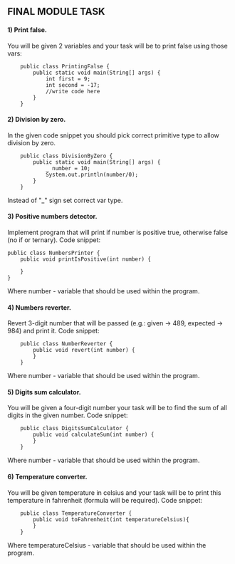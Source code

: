 ## FINAL MODULE TASK
#### 1) Print false.
You will be given 2 variables and your task will be to print false using those vars:


        public class PrintingFalse {
            public static void main(String[] args) {
                int first = 9;
                int second = -17;
                //write code here
            }
        }

#### 2) Division by zero.
In the given code snippet you should pick correct primitive type to allow division by zero.


        public class DivisionByZero {
            public static void main(String[] args) {
                _ number = 10;
                System.out.println(number/0);
            }
        }

Instead of "_" sign set correct var type.

#### 3) Positive numbers detector.
Implement program that will print if number is positive true, otherwise false
(no if or ternary). Code snippet:


    public class NumbersPrinter {
        public void printIsPositive(int number) {
    
        }
    }

Where number - variable that should be used within the program.

#### 4) Numbers reverter.
Revert 3-digit number that will be passed (e.g.: given -> 489, expected -> 984) and print it. Code snippet:


        public class NumberReverter {
            public void revert(int number) {
            }
        }
Where number - variable that should be used within the program.

#### 5) Digits sum calculator.
You will be given a four-digit number your task will be to find the sum of all digits in the
given number. Code snippet:


        public class DigitsSumCalculator {
            public void calculateSum(int number) {
            }
        }

Where number - variable that should be used within the program.


#### 6) Temperature converter.
You will be given temperature in celsius and your task will be to print this temperature in
fahrenheit (formula will be required). Code snippet:


        public class TemperatureConverter {
            public void toFahrenheit(int temperatureCelsius){
            }
        }

Where temperatureCelsius - variable that should be used within the program.
